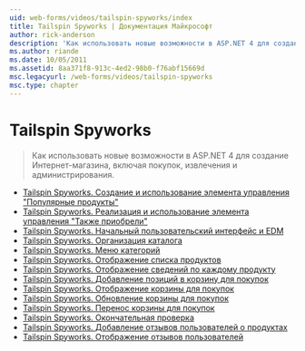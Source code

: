 ```yaml
---
uid: web-forms/videos/tailspin-spyworks/index
title: Tailspin Spyworks | Документация Майкрософт
author: rick-anderson
description: 'Как использовать новые возможности в ASP.NET 4 для создание Интернет-магазина, включая покупок, извлечения и администрирования.'
ms.author: riande
ms.date: 10/05/2011
ms.assetid: 8aa371f8-913c-4ed2-98b0-f76abf15669d
msc.legacyurl: /web-forms/videos/tailspin-spyworks
msc.type: chapter
---
```

<a name="tailspin-spyworks"></a>Tailspin Spyworks
====================
> Как использовать новые возможности в ASP.NET 4 для создание Интернет-магазина, включая покупок, извлечения и администрирования.


- [Tailspin Spyworks. Создание и использование элемента управления "Популярные продукты"](tailspin-spyworks-creating-and-using-the-popular-products-control.md)
- [Tailspin Spyworks. Реализация и использование элемента управления "Также приобрели"](tailspin-spyworks-implementing-and-using-the-also-purchased-control.md)
- [Tailspin Spyworks. Начальный пользовательский интерфейс и EDM](tailspin-spyworks-intro-ui-and-edm.md)
- [Tailspin Spyworks. Организация каталога](tailspin-spyworks-directory-organization.md)
- [Tailspin Spyworks. Меню категорий](tailspin-spyworks-category-menu.md)
- [Tailspin Spyworks. Отображение списка продуктов](tailspin-spyworks-display-the-product-list.md)
- [Tailspin Spyworks. Отображение сведений по каждому продукту](tailspin-spyworks-display-per-product-details.md)
- [Tailspin Spyworks. Добавление позиций в корзину для покупок](tailspin-spyworks-adding-items-to-the-shopping-cart.md)
- [Tailspin Spyworks. Отображение корзины для покупок](tailspin-spyworks-display-shopping-cart.md)
- [Tailspin Spyworks. Обновление корзины для покупок](tailspin-spyworks-update-the-shopping-cart.md)
- [Tailspin Spyworks. Перенос корзины для покупок](tailspin-spyworks-migrate-the-shopping-cart.md)
- [Tailspin Spyworks. Окончательная проверка](tailspin-spyworks-final-check-out.md)
- [Tailspin Spyworks. Добавление отзывов пользователей о продуктах](tailspin-spyworks-adding-user-product-reviews.md)
- [Tailspin Spyworks. Отображение отзывов пользователей](tailspin-spyworks-displaying-user-reviews.md)
